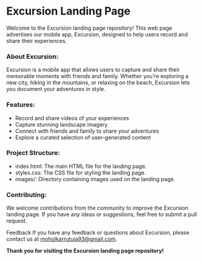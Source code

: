 # Excursion Landing Page
<p>Welcome to the Excursion landing page repository! This web page advertises our mobile app, Excursion, designed to help users record and share their experiences.</p>

### About Excursion: 
<p>Excursion is a mobile app that allows users to capture and share their memorable moments with friends and family. Whether you're exploring a new city, hiking in the mountains, or relaxing on the beach, Excursion lets you document your adventures in style.</p>

### Features: 
+ Record and share videos of your experiences
+ Capture stunning landscape imagery
+ Connect with friends and family to share your adventures
+ Explore a curated selection of user-generated content

### Project Structure: 

+ index.html: The main HTML file for the landing page.
+ styles.css: The CSS file for styling the landing page.
+ images/: Directory containing images used on the landing page.

### Contributing: 
We welcome contributions from the community to improve the Excursion landing page. If you have any ideas or suggestions, feel free to submit a pull request.

Feedback
If you have any feedback or questions about Excursion, please contact us at moholkarrutuja93@gmail.com.

<b>Thank you for visiting the Excursion landing page repository!</b>
